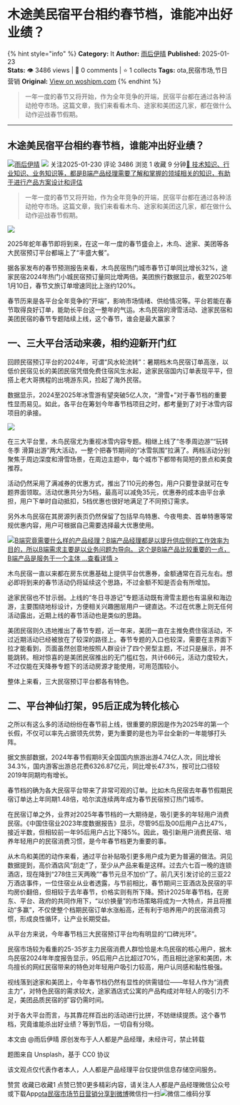 # 木途美民宿平台相约春节档，谁能冲出好业绩？
{% hint style="info" %}
**Category:** It
**Author:** [雨后伊晴](https://www.woshipm.com/u/1183384)
**Published:** 2025-01-23  
**Stats:** 👁️ 3486 views | 💬 0 comments | ⭐ 1 collects
**Tags:** ota,民宿市场,节日营销
**Original:** [View on woshipm.com](https://www.woshipm.com/it/6173879.html)
{% endhint %}
> 一年一度的春节又将开始，作为全年竞争的开端，民宿平台都在通过各种活动抢夺市场。这篇文章，我们来看看木鸟、途家和美团这几家，都在做什么动作迎战春节假期。

---

## 木途美民宿平台相约春节档，谁能冲出好业绩？

[![](https://static.woshipm.com/view/2022113014372859967.jpg?imageView2/1/w/72/h/72/q/100)](https://www.woshipm.com/u/1183384)[雨后伊晴](https://www.woshipm.com/u/1183384) ![](https://static.woshipm.com/tag/1101_1@2x.png) 关注2025-01-230 评论 3486 浏览 1 收藏 9 分钟[🔗 技术知识、行业知识、业务知识等，都是B端产品经理需要了解和掌握的领域相关的知识，有助于进行产品方案设计和评估](https://ke.qidianla.com/courses/bcpm)

> 一年一度的春节又将开始，作为全年竞争的开端，民宿平台都在通过各种活动抢夺市场。这篇文章，我们来看看木鸟、途家和美团这几家，都在做什么动作迎战春节假期。

![](https://image.woshipm.com/2024/02/18/8ffe18f2-ce66-11ee-a237-00163e142b65.png)

2025年蛇年春节即将到来，在这一年一度的春节盛会上，木鸟、途家、美团等各大民宿预订平台都端上了“丰盛大餐”。

据各家发布的春节预测报告来看，木鸟民宿热门城市春节订单同比增长32%，途家民宿2024年热门小城民宿预订量同比增两倍。美团旅行数据显示，截至2025年1月10日，春节文旅订单增速同比上涨约120%。

春节历来是各平台全年竞争的“开端”，影响市场情绪、供给情况等。平台若能在春节取得良好订单，能助长平台这一整年的气运。木鸟民宿的滑雪活动、途家民宿和美团民宿的春节专题陆续上线，这个春节，谁会是最大赢家？

## 一、三大平台活动来袭，相约迎新开门红

回顾民宿预订平台的2024年，可谓“风水轮流转”：暑期档木鸟民宿订单高涨，以低价民宿见长的美团民宿凭借免费住宿风生水起，途家民宿国内订单表现平平，但搭上老大哥携程的出境游东风，捡起了海外民宿。

数据显示，2024至2025年冰雪游有望突破5亿人次，“滑雪+”对于春节档的重要性显而易见。如此，各平台在筹划今年春节档项目之时，都考量到了对于冰雪内容项目的承接。

![](https://image.woshipm.com/2025/01/22/53e5a7f2-d899-11ef-a430-00163e09d72f.png)

在三大平台里，木鸟民宿尤为重视冰雪内容专题。相继上线了“冬季周边游”“玩转冬季 滑算出游”两大活动，一整个把春节期间的“冰雪氛围”拉满了。两档活动分别聚焦于周边深度和滑雪场景，在周边主题中，每个城市下都带有简短的景点和美食推荐。

活动仍然采用了满减券的优惠方式，推出了110元的券包，用户只要登录就可在专题界面领取。活动优惠共分为5档，最高可以减免35元，优惠券的成本由平台承担，用户下单时自动抵扣，5档优惠也很好地满足了不同预订需求。

另外木鸟民宿在其房源列表页仍然保留了包括早鸟特惠、今夜甩卖、首单特惠等常规优惠内容，用户可根据自己需要选择最大优惠使用。

[![](https://image.woshipm.com/2023/08/02/f7cafd68-30e3-11ee-9da3-00163e0b5ff3.png)B端究竟需要什么样的产品经理？B端产品经理都是以提升供应侧的工作效率为目的，所以B端需求主要是以业务问题为导向。 这个是B端产品比较重要的一点，B端产品是服务于一个主体 ...查看详情 >](https://ke.qidianla.com/courses/bcpm)

木鸟民宿一直以来都在房东优惠基础上提供平台优惠券，金额通常在百元左右。想必即将到来的春节活动仍将延续这个思路，不过金额不知是否会有所增加。

途家民宿也不甘示弱。上线的“冬日寻游记”专题活动既有滑雪主题也有温泉和海边游，主要围绕地标设计，方便相关兴趣圈层用户一键直达。不过在优惠上则无任何活动露出，近期上线的春节活动也是类似的思路。

美团民宿则久违地推出了春节专题，近一年来，美团一直在主推免费住宿活动，不过近期活动已经被放在了较深的路径上。春节专题的入口也较深，需要在主界面下拉才能看到，页面虽然创意地按照人群设计了四个房型主题，不过只是展示，并不能跳转。相对惊喜的是美团民宿推出的无门槛红包，共计666元，活动力度较大，不过仅能在天降券专题下的活动房源才能使用，可用范围较小。

整体上来看，三大民宿预订平台都各有特色。

## 二、平台神仙打架，95后正成为转化核心

之所以有这么多的活动纷纷在春节前上线，很重要的原因是作为2025年的第一个长假，不仅可以率先占据领先优势，更为重要的是也为平台全新的一年能够打头阵。

据文旅部数据，2024年春节假期8天全国国内旅游出游4.74亿人次，同比增长34.3%，国内游客出游总花费6326.87亿元，同比增长47.3%，按可比口径较2019年同期均有增长。

春节档的确为各大民宿平台带来了非常可观的订单。比如木鸟民宿去年春节假期民宿订单达上年同期1.48倍，哈尔滨连续两年成为春节民宿预订热门城市。

在民宿订单之外，业界对2025年春节档的一大期待是，吸引更多的年轻用户消费民宿。《中国住宿业2023年度数据报告》显示，尽管95后及00后用户占比47%，接近半数，但相较前一年95后用户占比下降5%。因此，吸引新用户消费民宿、培养年轻用户的民宿消费习惯，是今年春节档更为重要的事。

从木鸟和美团的动作来看，通过平台补贴吸引更多用户成为更为普遍的做法。洞见数据提到，高价酒店风“刮走”了，至少从产品来看是这样。过去六七百一晚的连锁酒店，现在降到“278住三天两晚”“春节元旦不加价”了。前几天引发讨论的三亚22万酒店事件，一位住宿业从业者透露，与节前相比，春节期间三亚酒店及民宿的平均房价翻倍，但相较于去年春节，价格实则有所下降。预计2025年春节档，在房东、平台、政府的共同作用下，“以价换量”的市场策略将成为一大特点，并且将推动“多赢”，不仅使整个档期民宿订单水涨船高，还有利于培养用户的民宿消费习惯，形成良性循环，让产业长期受益。

从平台方来说，今年春节档三大民宿预订平台均有明显的“口碑光环”。

民宿市场较为看重的25-35岁主力民宿消费人群恰恰是木鸟民宿的核心用户，据木鸟民宿2024年年度报告显示，95后用户占比超过70%，而且相比途家和美团，木鸟擅长的网红民宿带来的特色对年轻用户吸引力较高，用户认同感和黏性极强。

视线落到途家和美团上，今年春节档仍然有显性的供需错位——年轻人作为“消费主力”，对特色民宿的需求较大，途家酒店式公寓的产品构成对年轻人的吸引力不足，美团品质民宿的扩容仍需时间。

对于各大平台而言，与其靠花样百出的活动进行比拼，不妨继续提质。这个春节档，究竟谁能杀出好业绩？等到节后，一切自有分晓。

本文由 @雨后伊晴 原创发布于人人都是产品经理，未经许可，禁止转载

题图来自 Unsplash，基于 CC0 协议

该文观点仅代表作者本人，人人都是产品经理平台仅提供信息存储空间服务。

赞赏 收藏已收藏1 点赞已赞0更多精彩内容，请关注人人都是产品经理微信公众号或下载App[ota](https://www.woshipm.com/tag/ota)[民宿市场](https://www.woshipm.com/tag/%e6%b0%91%e5%ae%bf%e5%b8%82%e5%9c%ba)[节日营销](https://www.woshipm.com/tag/%e8%8a%82%e6%97%a5%e8%90%a5%e9%94%80)[分享到微博](https://service.weibo.com/share/share.php?appkey=2775287854&title=木途美民宿平台相约春节档，谁能冲出好业绩？&url=https://www.woshipm.com/it/6173879.html&pic=https://image.woshipm.com/2024/02/18/8ffe18f2-ce66-11ee-a237-00163e142b65.png)微信扫一扫![微信二维码](https://api.pwmqr.com/qrcode/create/?url=https://www.woshipm.com/it/6173879.html)分享